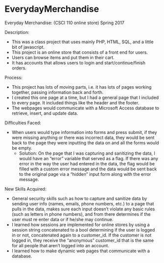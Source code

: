 # EverydayMerchandise

Everyday Merchandise: (CSCI 110 online store) Spring 2017

Description: 
- This was a class project that uses mainly PHP, HTML, SQL, and a little bit of javascript.
- This project is an online store that consists of a front end for users.
- Users can browse items and put them in their cart.
- It has accounts that allows users to login and start/continue/finish orders.

Process:
- This project has lots of moving parts, i.e. it has lots of pages working together, passing information back and forth.
- I created this one page at a time, but I had a general page that I included to every page. It included things like the header and the footer.
- The webpages would communicate with a Microsoft Access database to retrieve,  insert, and update data.

Difficulties Faced: 
- When users would type information into forms and press submit, if they were missing anything or there was incorrect data, they would be sent back to the page they were inputting the data on and all the forms would be empty.
  - Solution: On the page that I was capturing and sanitizing the data, I would have an “error” variable that served as a flag. If there was any error in the way the user had entered in the data, the flag would be filled with a custom error message and the data would be sent back to the original page via a “hidden” input form along with the error message.

New Skills Acquired:
- General security skills such as how to capture and sanitize data by sending user info (names, emails, phone numbers, etc.) to a page that pulls in the data, makes sure each input doesn’t violate any basic rules (such as letters in phone numbers), and from there determines if the user must re enter data or if he/she may continue.
- I learned how sessions are implemented for online stores by using a session string concatenated to a bool determining if the user is logged in or not, concatenated again to a customer_id. If the customer is not logged in, they receive the “anonymous” customer_id that is the same for all people that aren’t logged into an account.
- I learned how to make dynamic web pages that communicate with a database.
